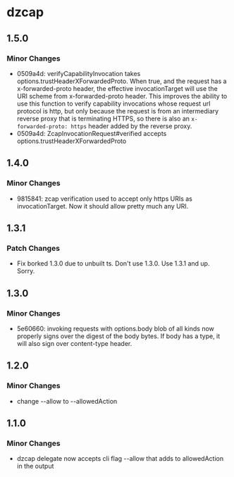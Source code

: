 # dzcap

## 1.5.0

### Minor Changes

- 0509a4d: verifyCapabilityInvocation takes options.trustHeaderXForwardedProto. When true, and the request has a x-forwarded-proto header, the effective invocationTarget will use the URI scheme from x-forwarded-proto header. This improves the ability to use this function to verify capability invocations whose request url protocol is http, but only because the request is from an intermediary reverse proxy that is terminating HTTPS, so there is also an `x-forwarded-proto: https` header added by the reverse proxy.
- 0509a4d: ZcapInvocationRequest#verified accepts options.trustHeaderXForwardedProto

## 1.4.0

### Minor Changes

- 9815841: zcap verification used to accept only https URIs as invocationTarget. Now it should allow pretty much any URI.

## 1.3.1

### Patch Changes

- Fix borked 1.3.0 due to unbuilt ts. Don't use 1.3.0. Use 1.3.1 and up. Sorry.

## 1.3.0

### Minor Changes

- 5e60660: invoking requests with options.body blob of all kinds now properly signs over the digest of the body bytes. If body has a type, it will also sign over content-type header.

## 1.2.0

### Minor Changes

- change --allow to --allowedAction

## 1.1.0

### Minor Changes

- dzcap delegate now accepts cli flag --allow that adds to allowedAction in the output
